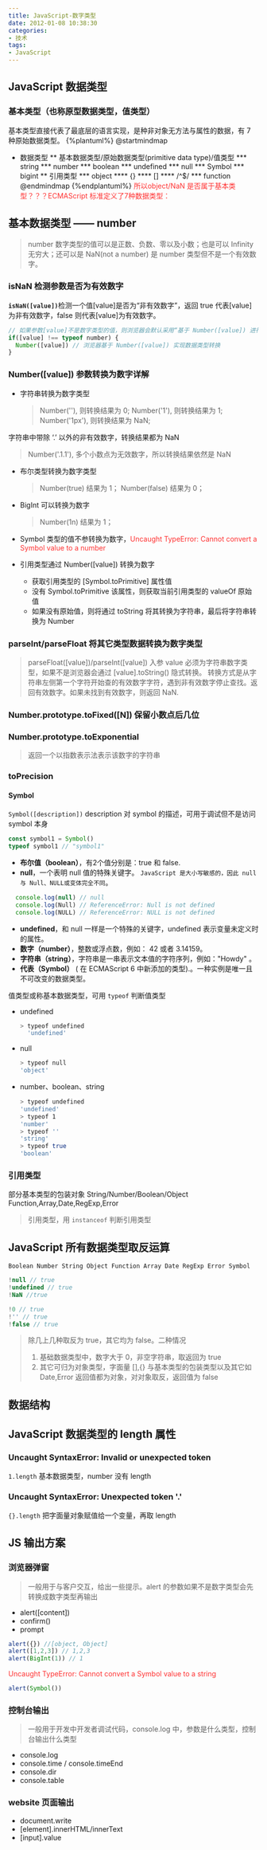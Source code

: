 ```yaml
---
title: JavaScript-数字类型
date: 2012-01-08 10:38:30
categories:
- 技术
tags:
- JavaScript
---
```


## JavaScript 数据类型
### 基本类型（也称原型数据类型，值类型）
基本类型直接代表了最底层的语言实现，是种非对象无方法与属性的数据，有 7 种原始数据类型。
{%plantuml%}
@startmindmap
* 数据类型
** 基本数据类型/原始数据类型(primitive data type)/值类型
*** string
*** number
*** boolean
*** undefined
*** null
*** Symbol
*** bigint
** 引用类型
*** object
**** {}
**** []
**** /^$/
*** function
@endmindmap
{%endplantuml%}
<font color="#f33">所以object/NaN 是否属于基本类型？？？ECMAScript 标准定义了7种数据类型：</font>

## 基本数据类型 —— number
> number 数字类型的值可以是正数、负数、零以及小数；也是可以 Infinity 无穷大；还可以是 NaN(not a number) 是 number 类型但不是一个有效数字。

### isNaN 检测参数是否为有效数字
<b class="custom-box-339">`isNaN([value])`</b><span class="custom-box-993">检测一个值[value]是否为“非有效数字”，返回 true 代表[value]为非有效数字，false 则代表[value]为有效数字。</span>
```JavaScript
// 如果参数[value]不是数字类型的值，则浏览器会默认采用“基于 Number([value]) 进行隐式转换”的方式，将参数转换为数字类型。
if([value] !== typeof number) {
  Number([value]) // 浏览器基于 Number([value]) 实现数据类型转换
}
```

### Number([value]) 参数转换为数字详解
* 字符串转换为数字类型
  > Number(''), 则转换结果为 0;
    Number('1'), 则转换结果为 1;
    Number('1px'), 则转换结果为 NaN;
<div class="custom-box-933">字符串中带除 ‘.’ 以外的非有效数字，转换结果都为 NaN</div>
 
  > Number('.1.1'), 多个小数点为无效数字，所以转换结果依然是 NaN

* 布尔类型转换为数字类型
  > Number(true) 结果为 1；
    Number(false) 结果为 0；

* BigInt 可以转换为数字 
  > Number(1n) 结果为 1；

* Symbol 类型的值不参转换为数字，<font color="#f33">Uncaught TypeError: Cannot convert a Symbol value to a number</font>

* 引用类型通过 Number([value]) 转换为数字
  * 获取引用类型的 [Symbol.toPrimitive] 属性值
  * 没有 Symbol.toPrimitive 该属性，则获取当前引用类型的 valueOf 原始值
  * 如果没有原始值，则将通过 toString 将其转换为字符串，最后将字符串转换为 Number


### parseInt/parseFloat 将其它类型数据转换为数字类型
> parseFloat([value])/parseInt([value]) 入参 value 必须为字符串数字类型，如果不是浏览器会通过 [value].toString() 隐式转换。
转换方式是从字符串左侧第一个字符开始查的有效数字字符，遇到非有效数字停止查找。返回有效数字。如果未找到有效数字，则返回 NaN.

### Number.prototype.toFixed([N]) 保留小数点后几位
### Number.prototype.toExponential
> 返回一个以指数表示法表示该数字的字符串
### toPrecision

#### Symbol
`Symbol([description])` description 对 symbol 的描述，可用于调试但不是访问 symbol 本身
```javascript
const symbol1 = Symbol()
typeof symbol1 // "symbol1"
```
* **布尔值（boolean）**，有2个值分别是：true 和 false.
* **null**，一个表明 null 值的特殊关键字。 `JavaScript 是大小写敏感的，因此 null 与 Null、NULL或变体完全不同`。
```javascript
  console.log(null) // null
  console.log(Null) // ReferenceError: Null is not defined
  console.log(NULL) // ReferenceError: NULL is not defined
```
* **undefined**，和 null 一样是一个特殊的关键字，undefined 表示变量未定义时的属性。
* **数字（number）**，整数或浮点数，例如： 42 或者 3.14159。
* **字符串（string）**，字符串是一串表示文本值的字符序列，例如："Howdy" 。
* **代表（Symbol）** ( 在 ECMAScript 6 中新添加的类型).。一种实例是唯一且不可改变的数据类型。
  
值类型或称基本数据类型，可用 `typeof` 判断值类型
* undefined
  ```bash
  > typeof undefined
    'undefined'
  ```
  
* null
  ```bash
  > typeof null
  'object'
  ```
  
* number、boolean、string
  ```bash
  > typeof undefined
  'undefined'
  > typeof 1
  'number'
  > typeof ''
  'string'
  > typeof true
  'boolean'
  ```

### 引用类型 
部分基本类型的包装对象
String/Number/Boolean/Object
Function,Array,Date,RegExp,Error

> 引用类型，用 `instanceof` 判断引用类型

## JavaScript 所有数据类型取反运算
`Boolean Number String Object Function Array Date RegExp Error Symbol`

```javascript
!null // true
!undefined // true
!NaN //true

!0 // true
!'' // true
!false // true
```
> 除几上几种取反为 true，其它均为 false。二种情况</br>
> 1.  基础数据类型中，数字大于 0，非空字符串，取返回为 true
> 2.  其它可归为对象类型，字面量 [],{} 与基本类型的包装类型以及其它如 Date,Error 返回值都为对象，对对象取反，返回值为 false

## 数据结构
## JavaScript 数据类型的 length 属性
### Uncaught SyntaxError: Invalid or unexpected token
`1.length` 基本数据类型，number 没有 length
### Uncaught SyntaxError: Unexpected token '.'
`{}.length` 把字面量对象赋值给一个变量，再取 length

## JS 输出方案
### 浏览器弹窗
> 一般用于与客户交互，给出一些提示。<span class="custom-box-933">alert 的参数如果不是数字类型会先转换成数字类型再输出</span>
* alert([content]) 
* confirm() 
* prompt

```JavaScript
alert({}) //[object, Object]
alert([1,2,3]) // 1,2,3
alert(BigInt(1)) // 1
```
<font color="#f33">Uncaught TypeError: Cannot convert a Symbol value to a string</font>
```JavaScript
alert(Symbol())
```

### 控制台输出
> 一般用于开发中开发者调试代码，<span class="custom-box-933">console.log 中，参数是什么类型，控制台输出什么类型</span>
* console.log
* console.time / console.timeEnd
* console.dir
* console.table

### website 页面输出
* document.write
* [element].innerHTML/innerText
* [input].value
